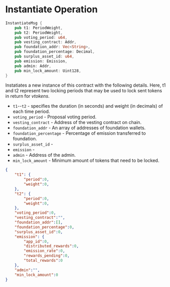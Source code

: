 # Instantiate Operation

```rust
InstantiateMsg {
    pub t1: PeriodWeight,
    pub t2: PeriodWeight,
    pub voting_period: u64,
    pub vesting_contract: Addr,
    pub foundation_addr: Vec<String>,
    pub foundation_percentage: Decimal,
    pub surplus_asset_id: u64,
    pub emission: Emission,
    pub admin: Addr,
    pub min_lock_amount: Uint128,
}
```

Instatiates a new instance of this contract with the following details. Here,
t1 and t2 represent two locking periods that may be used to lock sent tokens
in return for *vtokens*.

* `t1`--`t2` - specifies the duration (in seconds) and weight (in decimals) of each time period.
* `voting_period` - Proposal voting period.
* `vesting_contract` - Address of the vesting contract on chain.
* `foundation_addr` - An array of addresses of foundation wallets.
* `foundation_percentage` - Percentage of emission transferred to foundation.
* `surplus_asset_id` -
* `emission` -
* `admin` - Address of the admin.
* `min_lock_amount` - Minimum amount of tokens that need to be locked.

```json
{
    "t1": {
        "period":0,
        "weight":0,
    },
    "t2": {
        "period":0,
        "weight":0,
    },
    "voting_period":0,
    "vesting_contract":"",
    "foundation_addr":[],
    "foundation_percentage":0,
    "surplus_asset_id":0,
    "emission": {
        "app_id":0,
        "distributed_rewards":0,
        "emission_rate":0,
        "rewards_pending":0,
        "total_rewards":0
    },
    "admin":"",
    "min_lock_amount":0
}
```
